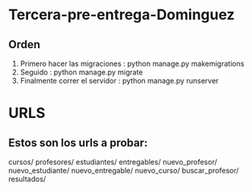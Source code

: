 # Tercera-pre-entrega-Dominguez
## Orden

1. Primero hacer las migraciones : python manage.py makemigrations
2. Seguido : python manage.py migrate
3. Finalmente correr el servidor : python manage.py runserver

# URLS 
## Estos son los urls a probar:
cursos/
profesores/
estudiantes/
entregables/
nuevo_profesor/
nuevo_estudiante/
nuevo_entregable/
nuevo_curso/
buscar_profesor/
resultados/

